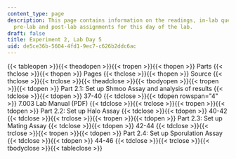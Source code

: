 ```yaml
---
content_type: page
description: This page contains information on the readings, in-lab questions, and
  pre-lab and post-lab assignments for this day of the lab.
draft: false
title: Experiment 2, Lab Day 5
uid: de5ce36b-5604-4fd1-9ec7-c626b2ddc6ac
---
```

{{< tableopen >}}{{< theadopen >}}{{< tropen >}}{{< thopen >}}
Parts
{{< thclose >}}{{< thopen >}}
Pages
{{< thclose >}}{{< thopen >}}
Source
{{< thclose >}}{{< trclose >}}{{< theadclose >}}{{< tbodyopen >}}{{< tropen >}}{{< tdopen >}}
Part 2.1: Set up Shmoo Assay and analysis of results
{{< tdclose >}}{{< tdopen >}}
37-40
{{< tdclose >}}{{< tdopen rowspan="4" >}}
7.003 Lab Manual (PDF)
{{< tdclose >}}{{< trclose >}}{{< tropen >}}{{< tdopen >}}
Part 2.2: Set up Halo Assay
{{< tdclose >}}{{< tdopen >}}
40-42
{{< tdclose >}}{{< trclose >}}{{< tropen >}}{{< tdopen >}}
Part 2.3: Set up Mating Assay
{{< tdclose >}}{{< tdopen >}}
42-44
{{< tdclose >}}{{< trclose >}}{{< tropen >}}{{< tdopen >}}
Part 2.4: Set up Sporulation Assay
{{< tdclose >}}{{< tdopen >}}
44-46
{{< tdclose >}}{{< trclose >}}{{< tbodyclose >}}{{< tableclose >}}